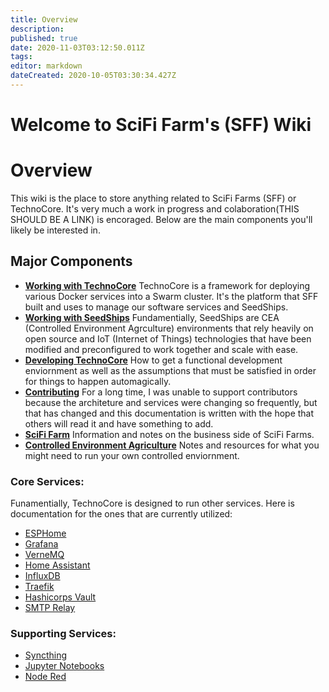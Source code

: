 ```yaml
---
title: Overview
description: 
published: true
date: 2020-11-03T03:12:50.011Z
tags: 
editor: markdown
dateCreated: 2020-10-05T03:30:34.427Z
---
```


# Welcome to SciFi Farm's (SFF) Wiki

# Overview
This wiki is the place to store anything related to SciFi Farms (SFF) or TechnoCore. It's very much a work in progress and colaboration(THIS SHOULD BE A LINK) is encoraged. Below are the main components you'll likely be interested in. 

## Major Components
- **[Working with TechnoCore](/technocore/working-with-technocore)**
TechnoCore is a framework for deploying various Docker services into a Swarm cluster. It's the platform that SFF built and uses to manage our software services and SeedShips.
- **[Working with SeedShips](/seedships/working-with-seedships)**
Fundamentially, SeedShips are CEA (Controlled Environment Agrculture) environments that rely heavily on open source and IoT (Internet of Things) technologies that have been modified and preconfigured to work together and scale with ease. 
- **[Developing TechnoCore](/technocore/development)**
How to get a functional development enviornment as well as the assumptions that must be satisfied in order for things to happen automagically. 
- **[Contributing](/technocore/contributing)** 
For a long time, I was unable to support contributors because the architeture and services were changing so frequently, but that has changed and this documentation is written with the hope that others will read it and have something to add. 
- **[SciFi Farm](/sff)**
Information and notes on the business side of SciFi Farms.
- **[Controlled Environment Agriculture](/cea)**
Notes and resources for what you might need to run your own controlled enviornment. 

### Core Services:
Funamentially, TechnoCore is designed to run other services. Here is documentation for the ones that are currently utilized: 
- [ESPHome](/technocore/service/esphome)
- [Grafana](/technocore/service/grafana)
- [VerneMQ](/technocore/service/vernemq) 
- [Home Assistant](/technocore/service/home-assistant)
- [InfluxDB](/technocore/service/influxdb)
- [Traefik](/technocore/service/traefik)
- [Hashicorps Vault](/technocore/service/vault)
- [SMTP Relay](/technocore/service/smtp)

### Supporting Services:
- [Syncthing](/technocore/service/syncthing)
- [Jupyter Notebooks](/technocore/service/jupyter)
- [Node Red](/technocore/service/node-red)




